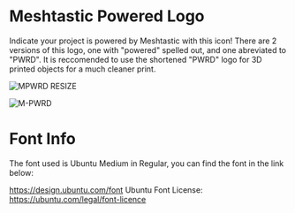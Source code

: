 
# Meshtastic Powered Logo

Indicate your project is powered by Meshtastic with this icon! There are 2 versions of this logo, one with "powered" spelled out, and one abreviated to "PWRD". It is reccomended to use the shortened "PWRD" logo for 3D printed objects for a much cleaner print. 

![MPWRD RESIZE](https://user-images.githubusercontent.com/101295892/235377823-6ae21809-869e-4f52-9818-6deec2996a3f.png)


![M-PWRD](https://user-images.githubusercontent.com/101295892/235377678-a547c929-840f-41dd-91aa-8780101b71e5.png)
# Font Info
The font used is Ubuntu Medium in Regular, you can find the font in the link below:

https://design.ubuntu.com/font
Ubuntu Font License: https://ubuntu.com/legal/font-licence
